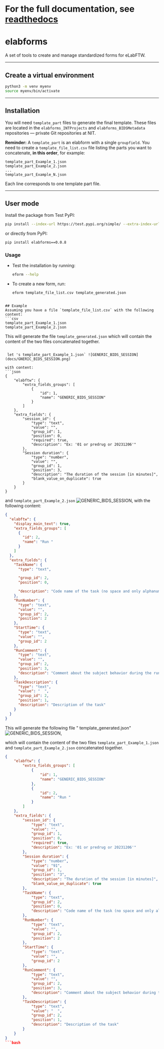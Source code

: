 # For the full documentation, see [readthedocs](https://elabforms.readthedocs.io)
# elabforms

A set of tools to create and manage standardized forms for eLabFTW.

---

## Create a virtual environment

```bash
python3 -m venv myenv
source myenv/bin/activate
````

---

## Installation

You will need `template_part` files to generate the final template.
These files are located in the `elabforms_INTProjects` and `elabforms_BIDSMetadata` repositories — private Git repositories at NIT.

**Reminder:**
A `template_part` is an elabform with a single `groupfield`.
You need to create a `template_file_list.csv` file listing the parts you want to concatenate, **in this order**, for example:

```csv
template_part_Example_1.json
template_part_Example_2.json
...
template_part_Example_N.json
```

Each line corresponds to one template part file.

---

## User mode

Install the package from Test PyPI:

```bash
pip install --index-url https://test.pypi.org/simple/ --extra-index-url https://pypi.org/simple elabforms==0.0.6
```
or directly from PyPI:
```bash
pip install elabforms==0.0.8
```
### Usage

* Test the installation by running:

  ```bash
  eform --help
  ```

* To create a new form, run:

  ```bash
  eform template_file_list.csv template_generated.json
  ```

```

## Example
Assuming you have a file `template_file_list.csv` with the following content:
```csv
template_part_Example_1.json
template_part_Example_2.json
```

This will generate the file `template_generated.json` which will contain the content of the two files concatenated together.


```

 let 's template_part_Example_1.json` ![GENERIC_BIDS_SESSION](docs/GNERIC_BIDS_SESSION.png) 

with content:
```json
{
    "elabftw": {
        "extra_fields_groups": [
            {
                "id": 1,
                "name": "GENERIC_BIDS_SESSION"
            }
        ]
    },
    "extra_fields": {
        "session_id": {
            "type": "text",
            "value": "",
            "group_id": 1,
            "position": 0,
            "required": true,
            "description": "Ex: '01 or predrug or 20231206'"
        },
        "Session duration": {
            "type": "number",
            "value": "",
            "group_id": 1,
            "position": 3,
            "description": "The duration of the session [in minutes]",
            "blank_value_on_duplicate": true
        }
    }
}
```
and `template_part_Example_2.json` ![GENERIC_BIDS_SESSION](docs/RUN_BIDS.png),
with the following content:
```json
{
  "elabftw": {
    "display_main_text": true,
    "extra_fields_groups": [
      {
        "id": 2,
        "name": "Run "
      }
    ]
  },
  "extra_fields": {
    "TaskName": {
      "type": "text",

      "group_id": 2,
      "position": 0,

      "description": "Code name of the task (no space and only alphanumeric characters).\n Ex: 'rest or facesnback or headnodding'"
    },
    "RunNumber": {
      "type": "text",
      "value": "",
      "group_id": 2,
      "position": 2
    },
    "StartTime": {
      "type": "text",
      "value": "",
      "group_id": 2
    },
    "RunComment": {
      "type": "text",
      "value": "",
      "group_id": 2,
      "position": 3,
      "description": "Comment about the subject behavior during the run."
    },
    "TaskDescription": {
      "type": "text",
      "value": "  ",
      "group_id": 2,
      "position": 1,
      "description": "Description of the task"
    }
  }
}
```

This will generate the following file " template_generated.json" ![GENERIC_BIDS_SESSION](docs/template_generated.png),

which will contain the content of the two files `template_part_Example_1.json` and `template_part_Example_2.json` concatenated together.
```json
{
    "elabftw": {
        "extra_fields_groups": [
            {
                "id": 1,
                "name": "GENERIC_BIDS_SESSION"
            },
            {
                "id": 2,
                "name": "Run "
            }
        ]
    },
    "extra_fields": {
        "session_id": {
            "type": "text",
            "value": "",
            "group_id": 1,
            "position": 0,
            "required": true,
            "description": "Ex: '01 or predrug or 20231206'"
        },
        "Session duration": {
            "type": "number",
            "value": "91",
            "group_id": 1,
            "position": "3",
            "description": "The duration of the session [in minutes]",
            "blank_value_on_duplicate": true
        },
        "TaskName": {
            "type": "text",
            "group_id": 2,
            "position": 0,
            "description": "Code name of the task (no space and only alphanumeric characters).\n Ex: 'rest or facesnback or headnodding'"
        },
        "RunNumber": {
            "type": "text",
            "value": "",
            "group_id": 2,
            "position": 2
        },
        "StartTime": {
            "type": "text",
            "value": "",
            "group_id": 2
        },
        "RunComment": {
            "type": "text",
            "value": "",
            "group_id": 2,
            "position": 3,
            "description": "Comment about the subject behavior during the run."
        },
        "TaskDescription": {
            "type": "text",
            "value": "  ",
            "group_id": 2,
            "position": 1,
            "description": "Description of the task"
        }
    }
}
```bash
